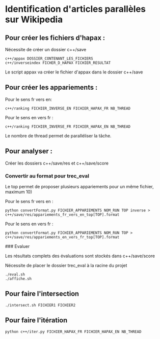 # Identification d'articles parallèles sur Wikipedia

## Pour créer les fichiers d'hapax :

Nécessite de créer un dossier c++/save

```
c++/appax DOSSIER_CONTENANT_LES_FICHIERS
c++/inverseindex FICHER_D_HAPAX FICHIER_RESULTAT
```

Le script appax va créer le fichier d'appax dans le dossier c++/save

## Pour créer les appariements :

Pour le sens fr vers en:

```
c++/ranking FICHIER_INVERSE_EN FICHIER_HAPAX_FR NB_THREAD
```

Pour le sens en vers fr :

```
c++/ranking FICHIER_INVERSE_FR FICHIER_HAPAX_EN NB_THREAD
```

Le nombre de thread permet de paralléliser la tâche.

## Pour analyser :

Créer les dossiers c++/save/res et c++/save/score

### Convertir au format pour trec_eval 

Le top permet de proposer plusieurs appariements pour un même fichier, maximum 10)

Pour le sens fr vers en :

```
python convertFormat.py FICHIER_APPARIEMENTS NOM_RUN TOP inverse > c++/save/res/appariements_fr_vers_en_top[TOP].format
```

Pour le sens en vers fr :

```
python convertFormat.py FICHIER_APPARIEMENTS NOM_RUN TOP > c++/save/res/appariements_en_vers_fr_top[TOP].format
```

### Evaluer

Les résultats complets des évaluations sont stockés dans c++/save/score

Nécessite de placer le dossier trec_eval à la racine du projet

```
./eval.sh 
./affiche.sh
```

## Pour faire l'intersection

```
./intersect.sh FICHIER1 FICHIER2
```

## Pour faire l'itération

```
python c++/iter.py FICHIER_HAPAX_FR FICHIER_HAPAX_EN NB_THREAD
```
